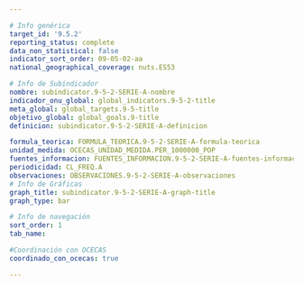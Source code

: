 ```yaml
---

# Info genérica
target_id: '9.5.2'
reporting_status: complete
data_non_statistical: false
indicator_sort_order: 09-05-02-aa
national_geographical_coverage: nuts.ES53

# Info de Subindicador
nombre: subindicator.9-5-2-SERIE-A-nombre
indicador_onu_global: global_indicators.9-5-2-title
meta_global: global_targets.9-5-title
objetivo_global: global_goals.9-title
definicion: subindicator.9-5-2-SERIE-A-definicion

formula_teorica: FORMULA_TEORICA.9-5-2-SERIE-A-formula-teorica
unidad_medida: OCECAS_UNIDAD_MEDIDA.PER_1000000_POP
fuentes_informacion: FUENTES_INFORMACION.9-5-2-SERIE-A-fuentes-informacion
periodicidad: CL_FREQ.A
observaciones: OBSERVACIONES.9-5-2-SERIE-A-observaciones
# Info de Gráficas
graph_title: subindicator.9-5-2-SERIE-A-graph-title
graph_type: bar

# Info de navegación
sort_order: 1
tab_name: 

#Coordinación con OCECAS
coordinado_con_ocecas: true

---
```

